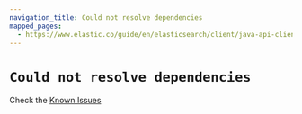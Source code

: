 ```yaml
---
navigation_title: Could not resolve dependencies
mapped_pages:
  - https://www.elastic.co/guide/en/elasticsearch/client/java-api-client/current/could-not-resolve-dependencies.html
---
```


# `Could not resolve dependencies`

Check the [Known Issues](/release-notes/known-issues#known-issues-8-16-7)

